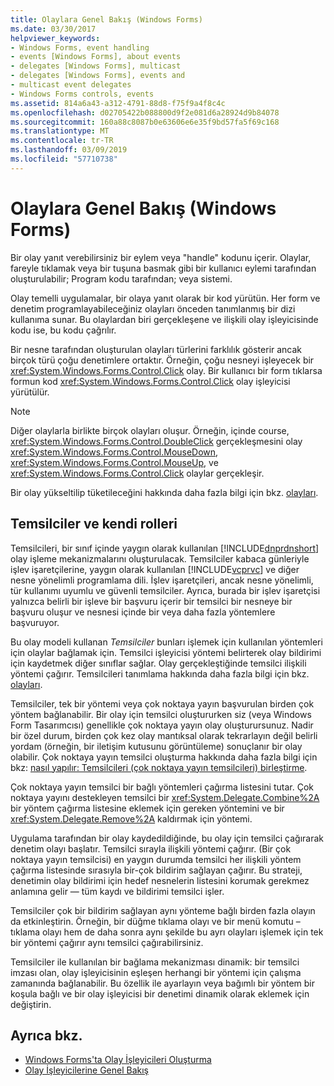 ```yaml
---
title: Olaylara Genel Bakış (Windows Forms)
ms.date: 03/30/2017
helpviewer_keywords:
- Windows Forms, event handling
- events [Windows Forms], about events
- delegates [Windows Forms], multicast
- delegates [Windows Forms], events and
- multicast event delegates
- Windows Forms controls, events
ms.assetid: 814a6a43-a312-4791-88d8-f75f9a4f8c4c
ms.openlocfilehash: d02705422b088800d9f2e081d6a28924d9b84078
ms.sourcegitcommit: 160a88c8087b0e63606e6e35f9bd57fa5f69c168
ms.translationtype: MT
ms.contentlocale: tr-TR
ms.lasthandoff: 03/09/2019
ms.locfileid: "57710738"
---
```

# <a name="events-overview-windows-forms"></a>Olaylara Genel Bakış (Windows Forms)
Bir olay yanıt verebilirsiniz bir eylem veya "handle" kodunu içerir. Olaylar, fareyle tıklamak veya bir tuşuna basmak gibi bir kullanıcı eylemi tarafından oluşturulabilir; Program kodu tarafından; veya sistemi.  
  
 Olay temelli uygulamalar, bir olaya yanıt olarak bir kod yürütün. Her form ve denetim programlayabileceğiniz olayları önceden tanımlanmış bir dizi kullanıma sunar. Bu olaylardan biri gerçekleşene ve ilişkili olay işleyicisinde kodu ise, bu kodu çağrılır.  
  
 Bir nesne tarafından oluşturulan olayları türlerini farklılık gösterir ancak birçok türü çoğu denetimlere ortaktır. Örneğin, çoğu nesneyi işleyecek bir <xref:System.Windows.Forms.Control.Click> olay. Bir kullanıcı bir form tıklarsa formun kod <xref:System.Windows.Forms.Control.Click> olay işleyicisi yürütülür.  
  
> [!NOTE]
>  Diğer olaylarla birlikte birçok olayları oluşur. Örneğin, içinde course, <xref:System.Windows.Forms.Control.DoubleClick> gerçekleşmesini olay <xref:System.Windows.Forms.Control.MouseDown>, <xref:System.Windows.Forms.Control.MouseUp>, ve <xref:System.Windows.Forms.Control.Click> olaylar gerçekleşir.  
  
 Bir olay yükseltilip tüketileceğini hakkında daha fazla bilgi için bkz. [olayları](../../standard/events/index.md).  
  
## <a name="delegates-and-their-role"></a>Temsilciler ve kendi rolleri  
 Temsilcileri, bir sınıf içinde yaygın olarak kullanılan [!INCLUDE[dnprdnshort](../../../includes/dnprdnshort-md.md)] olay işleme mekanizmalarını oluşturulacak. Temsilciler kabaca günleriyle işlev işaretçilerine, yaygın olarak kullanılan [!INCLUDE[vcprvc](../../../includes/vcprvc-md.md)] ve diğer nesne yönelimli programlama dili. İşlev işaretçileri, ancak nesne yönelimli, tür kullanımı uyumlu ve güvenli temsilciler. Ayrıca, burada bir işlev işaretçisi yalnızca belirli bir işleve bir başvuru içerir bir temsilci bir nesneye bir başvuru oluşur ve nesnesi içinde bir veya daha fazla yöntemlere başvuruyor.  
  
 Bu olay modeli kullanan *Temsilciler* bunları işlemek için kullanılan yöntemleri için olaylar bağlamak için. Temsilci işleyicisi yöntemi belirterek olay bildirimi için kaydetmek diğer sınıflar sağlar. Olay gerçekleştiğinde temsilci ilişkili yöntemi çağırır. Temsilcileri tanımlama hakkında daha fazla bilgi için bkz. [olayları](../../standard/events/index.md).  
  
 Temsilciler, tek bir yöntemi veya çok noktaya yayın başvurulan birden çok yöntem bağlanabilir. Bir olay için temsilci oluştururken siz (veya Windows Form Tasarımcısı) genellikle çok noktaya yayın olay oluşturursunuz. Nadir bir özel durum, birden çok kez olay mantıksal olarak tekrarlayın değil belirli yordam (örneğin, bir iletişim kutusunu görüntüleme) sonuçlanır bir olay olabilir. Çok noktaya yayın temsilci oluşturma hakkında daha fazla bilgi için bkz: [nasıl yapılır: Temsilcileri (çok noktaya yayın temsilcileri) birleştirme](~/docs/csharp/programming-guide/delegates/how-to-combine-delegates-multicast-delegates.md).  
  
 Çok noktaya yayın temsilci bir bağlı yöntemleri çağırma listesini tutar. Çok noktaya yayını destekleyen temsilci bir <xref:System.Delegate.Combine%2A> bir yöntem çağırma listesine eklemek için gereken yöntemini ve bir <xref:System.Delegate.Remove%2A> kaldırmak için yöntemi.  
  
 Uygulama tarafından bir olay kaydedildiğinde, bu olay için temsilci çağırarak denetim olayı başlatır. Temsilci sırayla ilişkili yöntemi çağırır. (Bir çok noktaya yayın temsilcisi) en yaygın durumda temsilci her ilişkili yöntem çağırma listesinde sırasıyla bir-çok bildirim sağlayan çağırır. Bu strateji, denetimin olay bildirimi için hedef nesnelerin listesini korumak gerekmez anlamına gelir — tüm kaydı ve bildirimi temsilci işler.  
  
 Temsilciler çok bir bildirim sağlayan aynı yönteme bağlı birden fazla olayın da etkinleştirin. Örneğin, bir düğme tıklama olayı ve bir menü komutu – tıklama olayı hem de daha sonra aynı şekilde bu ayrı olayları işlemek için tek bir yöntemi çağırır aynı temsilci çağırabilirsiniz.  
  
 Temsilciler ile kullanılan bir bağlama mekanizması dinamik: bir temsilci imzası olan, olay işleyicisinin eşleşen herhangi bir yöntemi için çalışma zamanında bağlanabilir. Bu özellik ile ayarlayın veya bağımlı bir yöntem bir koşula bağlı ve bir olay işleyicisi bir denetimi dinamik olarak eklemek için değiştirin.  
  
## <a name="see-also"></a>Ayrıca bkz.
- [Windows Forms'ta Olay İşleyicileri Oluşturma](creating-event-handlers-in-windows-forms.md)
- [Olay İşleyicilerine Genel Bakış](event-handlers-overview-windows-forms.md)
